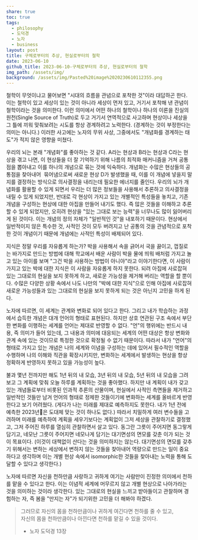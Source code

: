 ```yaml
---
share: true
toc: true
tags:
  - philosophy
  - 도덕경
  - 노자
  - business
layout: post
title: 구체로부터의 추상, 현실로부터의 철학
date: 2023-06-10
github_title: 2023-06-10-구체로부터의 추상, 현실로부터의 철학
img_path: /assets/img/
background: /assets/img/Pasted%20image%2020230610112355.png
---
```



철학이 무엇이냐고 물어보면 "시대의 흐름을 관념으로 포착한 것"이라 대답하곤 한다. 이는 철학이 있고 세상이 있는 것이 아니라 세상이 먼저 있고, 거기서 포착해 낸 관념이 철학이라는 것을 의미한다. 이런 의미에서 어떤 하나의 철학이나 하나의 이론을 진실의 원천(Single Source of Truth)로 두고 거기서 연역적으로 사고하며 현상이나 세상을 그 틀에 끼워 맞춰보려는 시도를 항상 경계하려고 노력한다. (경계하는 것이 부정한다는 의미는 아니다.) 이러한 사고에는 노자의 무위 사상, 그중에서도 "개념화를 경계하는 태도"가 적지 않은 영향을 미쳤다.


우리의 뇌는 본래 "개념화"를 좋아하는 것 같다. A라는 현상과 B라는 현상과 C라는 현상을 겪고 나면, 이 현상들을 더 잘 기억하기 위해 나름의 최적화 매커니즘을 거쳐 공통점을 뽑아내고 이를 하나의 개념으로 묶는 것에 익숙하다. 개념화는 수많은 현상들의 공통점을 찾아내어  묶어냄으로써 새로운 현상 D가 발생했을 때, 이를 이 개념에 넣을지 말지를 결정하는 방식으로 의사결정을 내리는데 필요한 에너지를 줄인다. 우리의 뇌가 개념화를 활용할 수 있게 되면서 우리는 더 많은 정보들을 사용해서 추론하고 의사결정을 내릴 수 있게 되었지만, 반대로 각 현상이 가지고 있는 개별적인 특성들을 놓치고, 기존 개념을 구성하는 현상에 대한 아집을 만들어 내기도 했다. 즉 많은 것들을 이해하고 추론할 수 있게 되었지만, 오히려 현상을 "있는 그대로 보는 능력"을 너무나도 많이 잃어버리게 된 것이다. 이는 개념의 정의 자체가 "일반적인 것"을 내포하기 때문이다. 현상에서 일반적이지 않은 특수한 것, 사적인 것이 모두 버려지고 난 공통의 것을 관념적으로 포착한 것이 개념이기 때문에 개념에는 사적인 특성이 배제되어 있다.


지식은 정말 우리를 자유롭게 하는가? 박을 사용해서 속을 긁어서 국을 끓이고, 껍질로는 바가지로 만드는 방법에 대해 학교에서 배운 사람이 박을 물에 띄워 배처럼 가지고 놀고 있는 아이를 보며 "그건 박을 사용하는 방법이 아니야"라고 이야기한다면, 이 사람이 가지고 있는 박에 대한 지식은 이 사람을 자유롭게 하지 못한다. 되려 아집에 사로잡혀 있는 그대로의 현실을 보지 못하게 하고, 새로운 가능성을 제거해 버리는 역할을 할 뿐이다. 수많은 다양한 상황 속에서 나도 나만의 "박에 대한 지식"으로 인해 아집에 사로잡혀 새로운 가능성들과 있는 그대로의 현실을 보지 못하게 되는 것은 아닌지 고민을 하게 된다.


노자에 따르면, 이 세계는 관계와 변화로 되어 있다고 한다. 그리고 내가 학습하는 과정에서 습득한 개념은 대개 언어의 형태로 표현된다. 하지만 상호 연관된 구조 속에서 부단한 변화를 이행하는 세계를 언어는 제대로 반영할 수 없다. "언"의 행위에는 반드시 내용, 즉 의미가 들어 있는데, 그 내용과 의미에 대응되는 세계의 어떤 대상은 항상 변화와 관계 속에 있는 것이므로 특정한 것으로 확정될 수 없기 때문이다. 따라서 내가 "언어"의 형태로 가지고 있는 개념은 나의 세계와 이념을 구성하는 데에 있어서 필수적인 역할을 수행하며 나의 이해와 직관을 확장시키지만, 변화하는 세계에서 발생하는 현상을 항상 정확하게 반영하지 못하고 있을 가능성이 높다.


불과 몇년 전까지만 해도 1년 뒤의 내 모습, 3년 뒤의 내 모습, 5년 뒤의 내 모습을 그려보고 그 계획에 맞춰 오늘 하루를 계획하는 것을 좋아했다. 하지만 내 계획이 내가 갖고 있는 개념들로부터 비롯된 인과적 추론의 산물이며, 현실에서 사적인 측면들을 제거하고 일반적인 것들만 남겨 언어의 형태로 정제한 것들이기에 변화하는 세계를 올바르게 반영한다고 보기 어려웠다. (게다가 나는 미래를 제대로 예측하지도 못한다. 내가 1년 전에 예측한 2023년은 도대체 맞는 것이 하나도 없다.) 따라서 치밀하게 여러 변수들을 고려하며 미래를 예측하여 계획을 세우기보다는 계획없이 그저 세상을 관찰하기로 결정했고, 그저 주어진 하루를 열심히 관찰하면서 살고 있다. 동그란 그릇이 주어지면 동그랗게 담기고, 네모난 그릇이 주어지면 네모나게 담기는 대기면성의 면모를 갖춘 이가 되는 것이 목표이다. (이것이 대책없이 산다는 것을 의미하지는 않는다. 대기면성의 면모를 갖추기 위해서는 변하는 세상에서 변하지 않는 것들을 찾아내어 역량으로 만드는 일이 중요하다고 생각하며 이는 개별 현상 속에서 isomorphic한 것들을 찾아내는 노력을 통해 도달할 수 있다고 생각한다.)


노자에 따르면 자신을 천하만큼 사랑하고 귀하게 여기는 사람만이 진정한 의미에서 천하를 맡을 수 있다고 한다. 이는 이념적 세계에 머무르지 않고 개별 현상으로 나아가라는 것을 의미하는 것이라 생각한다. 있는 그대로의 현실을 느끼고 받아들이고 관찰하며 경험하는 자, 즉 봄을 "만지는 자"가 되기위한 고민을 더 해봐야 하겠다.


> 그러므로 자신의 몸을 천하만큼이나 귀하게 여긴다면 천하를 줄 수 있고,  
> 자신의 몸을 천하만큼이나 아낀다면 천하를 맡길 수 있을 것이다.  
> - 노자 도덕경 13장

